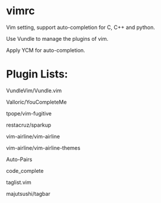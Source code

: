 # vimrc
Vim setting, support auto-completion for C, C++ and python.

Use Vundle to manage the plugins of vim.

Apply YCM for auto-completion.

# Plugin Lists:

VundleVim/Vundle.vim

Valloric/YouCompleteMe

tpope/vim-fugitive

restacruz/sparkup

vim-airline/vim-airline

vim-airline/vim-airline-themes

Auto-Pairs

code_complete

taglist.vim

majutsushi/tagbar
